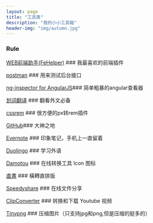 ```yaml
---
layout: page
title: "工具类"
description: "我的小小工具箱"
header-img: "img/autumn.jpg"
---
```



### Rule 

[WEB前端助手(FeHelper)](https://www.baidufe.com/fehelper) ### 我最喜欢的前端插件

[postman](http://www.getpostman.com/) ### 用来测试后台接口

[ng-inspector for AngularJS](http://ng-inspector.org/)### 简单粗暴的angular查看器

[划词翻译](https://chrome.google.com/webstore/detail/%E5%88%92%E8%AF%8D%E7%BF%BB%E8%AF%91/ikhdkkncnoglghljlkmcimlnlhkeamad?hl=zh-CN) ### 翻看外文必备

[cssrem](https://github.com/hyb628/cssrem.git) ### 很方便的px转rem插件

[GitHub](https://github.com/)### 大神之地

[Evernote](https://www.evernote.com/)  ### 印象笔记，手机上一直留着

[Duolingo](duolingo.com) ### 学习外语 

[Damotou](http://www.damotou.com/index.php) ### 在线转换工具 Icon 图标 

[直書](http://antiintelgather.github.io/) ### 橫轉直排版  

[Speedyshare](http://www.speedyshare.com/) ### 在线文件分享  

[ClipConverter](http://www.clipconverter.cc/) ### 转换和下载 Youtube 视频

[Tinypng](https://tinypng.com/) ### 压缩图片（只支持jpg和png,但是压缩的挺多的）


